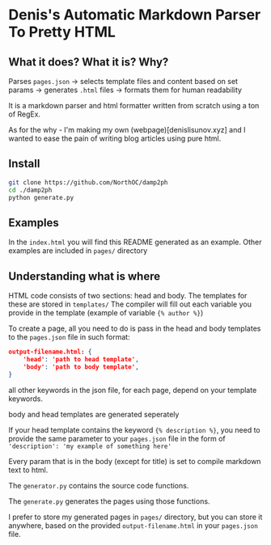 # Denis's Automatic Markdown Parser To Pretty HTML

## What it does? What it is? Why?

Parses `pages.json` -> selects template files and content based on set params -> generates `.html` files -> formats them for human readability

It is a markdown parser and html formatter written from scratch using a ton of RegEx.

As for the why - I'm making my own (webpage)[denislisunov.xyz] and I wanted to ease the pain of writing blog articles using pure html.

## Install

``` bash
git clone https://github.com/NorthOC/damp2ph
cd ./damp2ph
python generate.py
```

## Examples

In the `index.html` you will find this README generated as an example. Other examples are included in `pages/` directory

## Understanding what is where

HTML code consists of two sections: head and body. The templates for these are stored in `templates/`
The compiler will fill out each variable you provide in the template (example of variable `{% author %}`)

To create a page, all you need to do is pass in the head and body templates to the `pages.json` file in such format:

``` json
output-filename.html: {
    'head': 'path to head template',
    'body': 'path to body template',
}
```

all other keywords in the json file, for each page, depend on your template keywords. 

body and head templates are generated seperately

If your head template contains the keyword `{% description %}`, you need to provide the same parameter to your `pages.json` file in the form of `'description': 'my example of something here'`

Every param that is in the body (except for title) is set to compile markdown text to html.

The `generator.py` contains the source code functions.

The `generate.py` generates the pages using those functions.

I prefer to store my generated pages in `pages/` directory, but you can store it anywhere, based on the provided `output-filename.html` in your `pages.json` file.